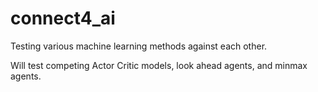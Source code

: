 # connect4_ai
Testing various machine learning methods against each other.

Will test competing Actor Critic models, look ahead agents, and minmax agents. 
